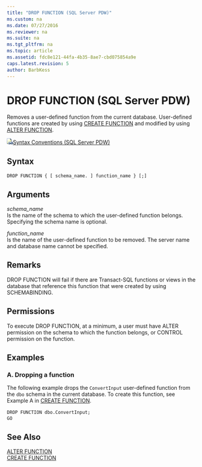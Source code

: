 ```yaml
---
title: "DROP FUNCTION (SQL Server PDW)"
ms.custom: na
ms.date: 07/27/2016
ms.reviewer: na
ms.suite: na
ms.tgt_pltfrm: na
ms.topic: article
ms.assetid: fdc8e121-44fa-4b35-8ae7-cbd075854a9e
caps.latest.revision: 5
author: BarbKess
---
```

# DROP FUNCTION (SQL Server PDW)
Removes a user-defined function from the current database. User-defined functions are created by using [CREATE FUNCTION](../Topic/CREATE%20FUNCTION.md) and modified by using [ALTER FUNCTION](../Topic/ALTER%20FUNCTION.md).  
  
![Topic link icon](../../mpp/sqlpdw/media/Topic_Link.gif "Topic_Link")[Syntax Conventions (SQL Server PDW)](../../mpp/sqlpdw/syntax-conventions-sql-server-pdw.md)  
  
## Syntax  
  
```  
DROP FUNCTION { [ schema_name. ] function_name } [;]  
```  
  
## Arguments  
*schema_name*  
Is the name of the schema to which the user-defined function belongs. Specifying the schema name is optional.  
  
*function_name*  
Is the name of the user-defined function to be removed. The server name and database name cannot be specified.  
  
## Remarks  
DROP FUNCTION will fail if there are Transact\-SQL functions or views in the database that reference this function that were created by using SCHEMABINDING.  
  
## Permissions  
To execute DROP FUNCTION, at a minimum, a user must have ALTER permission on the schema to which the function belongs, or CONTROL permission on the function.  
  
## Examples  
  
### A. Dropping a function  
The following example drops the `ConvertInput` user-defined function from the `dbo` schema in the  current database. To create this function, see Example A in [CREATE FUNCTION](../Topic/CREATE%20FUNCTION.md).  
  
```  
DROP FUNCTION dbo.ConvertInput;  
GO  
```  
  
## See Also  
[ALTER FUNCTION](../Topic/ALTER%20FUNCTION.md)  
[CREATE FUNCTION](../Topic/CREATE%20FUNCTION.md)  
  
